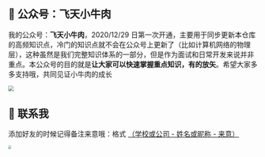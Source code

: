 ## 🎉 公众号：飞天小牛肉

我的公众号：**飞天小牛肉**，2020/12/29 日第一次开通，主要用于同步更新本仓库的高频知识点，冷门的知识点就不会在公众号上更新了（比如计算机网络的物理层），这种虽然是我们完整知识体系的一部分，但是作为面试和日常开发来说并非重点。本公众号的目的就是**让大家可以快速掌握重点知识，有的放矢**。希望大家多多支持哦，共同见证小牛肉的成长

<img src="https://gitee.com/veal98/images/raw/master/img/Snipaste_2021-01-05_17-23-26.jpg" style="zoom:67%;" />

## 👦 联系我

添加好友的时候记得备注来意哦：格式 <u>（学校或公司 - 姓名或昵称 - 来意）</u>

<img src="https://gitee.com/veal98/images/raw/master/img/微信图片_20210105121328.jpg" style="zoom:40%;" />
